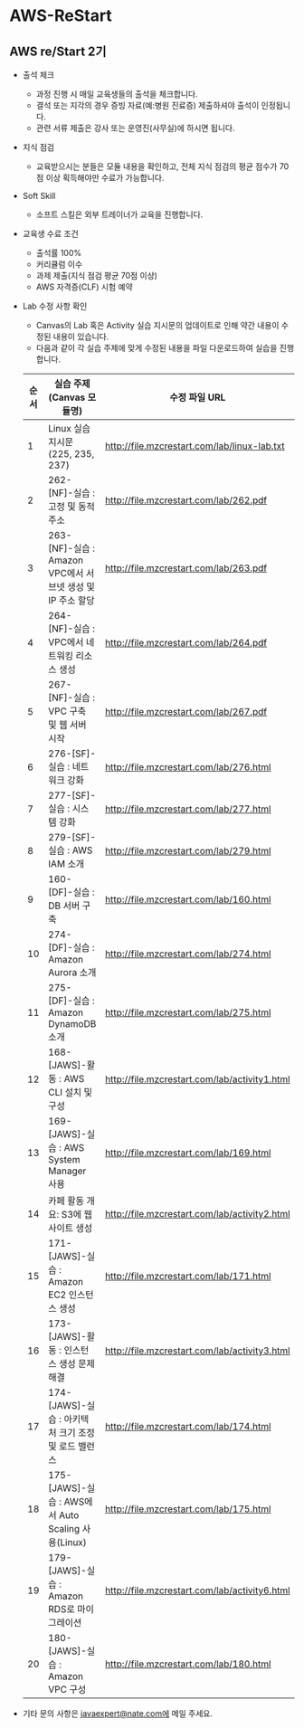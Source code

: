 # AWS-ReStart
## AWS re/Start 2기

- 출석 체크
  - 과정 진행 시 매일 교육생들의 출석을 체크합니다.
  - 결석 또는 지각의 경우 증빙 자료(예:병원 진료증) 제출하셔야 출석이 인정됩니다.
  - 관련 서류 제출은 강사 또는 운영진(사무실)에 하시면 됩니다.

- 지식 점검
  - 교육받으시는 분들은 모듈 내용을 확인하고, 전체 지식 점검의 평균 점수가 70점 이상 획득해야만 수료가 가능합니다.

- Soft Skill
  - 소프트 스킬은 외부 트레이너가 교육을 진행합니다.
 
- 교육생 수료 조건
  - 출석률 100%
  - 커리큘럼 이수
  - 과제 제출(지식 점검 평균 70점 이상)
  - AWS 자격증(CLF) 시험 예약

- Lab 수정 사항 확인
  - Canvas의 Lab 혹은 Activity 실습 지시문의 업데이트로 인해 약간 내용이 수정된 내용이 있습니다.
  - 다음과 같이 각 실습 주제에 맞게 수정된 내용을 파일 다운로드하여 실습을 진행합니다.

  |순서 | 실습 주제(Canvas 모듈명) | 수정 파일 URL
  |-----|-------|---------| 
  |1 | Linux 실습 지시문 (225, 235, 237) | http://file.mzcrestart.com/lab/linux-lab.txt |
  |2 | 262-[NF]-실습 : 고정 및 동적 주소 | http://file.mzcrestart.com/lab/262.pdf |
  |3 | 263-[NF]-실습 : Amazon VPC에서 서브넷 생성 및 IP 주소 할당 | http://file.mzcrestart.com/lab/263.pdf |
  |4 | 264-[NF]-실습 : VPC에서 네트워킹 리소스 생성 | http://file.mzcrestart.com/lab/264.pdf |
  |5 | 267-[NF]-실습 : VPC 구축 및 웹 서버 시작 | http://file.mzcrestart.com/lab/267.pdf |
  |6 | 276-[SF]-실습 : 네트워크 강화 | http://file.mzcrestart.com/lab/276.html |
  |7 | 277-[SF]-실습 : 시스템 강화 | http://file.mzcrestart.com/lab/277.html |
  |8 | 279-[SF]-실습 : AWS IAM 소개 | http://file.mzcrestart.com/lab/279.html |
  |9 | 160-[DF]-실습 : DB 서버 구축 | http://file.mzcrestart.com/lab/160.html |
  |10 | 274-[DF]-실습 : Amazon Aurora 소개 | http://file.mzcrestart.com/lab/274.html |
  |11 | 275-[DF]-실습 : Amazon DynamoDB 소개 | http://file.mzcrestart.com/lab/275.html |
  |12 | 168-[JAWS]-활동 : AWS CLI 설치 및 구성 | http://file.mzcrestart.com/lab/activity1.html |
  |13 | 169-[JAWS]-실습 : AWS System Manager 사용 | http://file.mzcrestart.com/lab/169.html |
  |14 | 카페 활동 개요: S3에 웹사이트 생성 | http://file.mzcrestart.com/lab/activity2.html |
  |15 | 171-[JAWS]-실습 : Amazon EC2 인스턴스 생성 | http://file.mzcrestart.com/lab/171.html |
  |16 | 173-[JAWS]-활동 : 인스턴스 생성 문제 해결 | http://file.mzcrestart.com/lab/activity3.html |
  |17 | 174-[JAWS]-실습 : 아키텍처 크기 조정 및 로드 밸런스 | http://file.mzcrestart.com/lab/174.html |
  |18 | 175-[JAWS]-실습 : AWS에서 Auto Scaling 사용(Linux) | http://file.mzcrestart.com/lab/175.html |
  |19 | 179-[JAWS]-실습 : Amazon RDS로 마이그레이션 | http://file.mzcrestart.com/lab/activity6.html |
  |20 | 180-[JAWS]-실습 : Amazon VPC 구성 | http://file.mzcrestart.com/lab/180.html |
  

- 기타 문의 사항은 javaexpert@nate.com에 메일 주세요.
